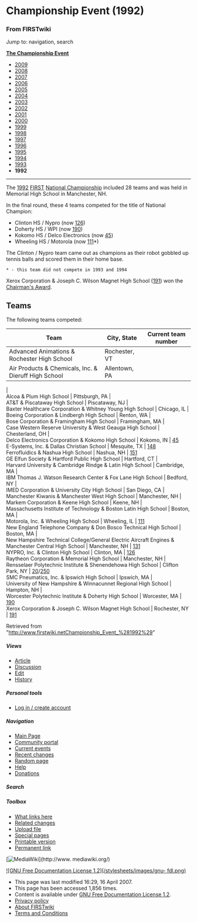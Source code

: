 # Championship Event (1992)

### From FIRSTwiki

Jump to: navigation, search

**[The Championship Event](The_Championship_Event "The Championship Event" )**

  * [2009](/index.php?title=Championship_Event_%282009%29&action=edit "Championship Event \(2009\)" )
  * [2008](/index.php?title=Championship_Event_%282008%29&action=edit "Championship Event \(2008\)" )
  * [2007](Championship_Event_%282007%29 "Championship Event \(2007\)" )
  * [2006](Championship_Event_%282006%29 "Championship Event \(2006\)" )
  * [2005](Championship_Event_%282005%29 "Championship Event \(2005\)" )
  * [2004](/index.php?title=Championship_Event_%282004%29&action=edit "Championship Event \(2004\)" )
  * [2003](/index.php?title=Championship_Event_%282003%29&action=edit "Championship Event \(2003\)" )
  * [2002](/index.php?title=Championship_Event_%282002%29&action=edit "Championship Event \(2002\)" )
  * [2001](/index.php?title=Championship_Event_%282001%29&action=edit "Championship Event \(2001\)" )
  * [2000](/index.php?title=Championship_Event_%282000%29&action=edit "Championship Event \(2000\)" )
  * [1999](/index.php?title=Championship_Event_%281999%29&action=edit "Championship Event \(1999\)" )
  * [1998](Championship_Event_%281998%29 "Championship Event \(1998\)" )
  * [1997](/index.php?title=Championship_Event_%281997%29&action=edit "Championship Event \(1997\)" )
  * [1996](Championship_Event_%281996%29 "Championship Event \(1996\)" )
  * [1995](/index.php?title=Championship_Event_%281995%29&action=edit "Championship Event \(1995\)" )
  * [1994](/index.php?title=Championship_Event_%281994%29&action=edit "Championship Event \(1994\)" )
  * [1993](Championship_Event_%281993%29 "Championship Event \(1993\)" )
  * **1992**  
---  
  
  
The [1992](Game_%281992%29 "Game \(1992\)" )
[FIRST](FIRST "FIRST" ) [National
Championship](National_Championship "National Championship" )
included 28 teams and was held in Memorial High School in Manchester, NH.

In the final round, these 4 teams competed for the title of National Champion:

  * Clinton HS / Nypro (now [126](126 "126" )) 
  * Doherty HS / WPI (now [190](190 "190" )) 
  * Kokomo HS / Delco Electronics (now [45](45 "45" )) 
  * Wheeling HS / Motorola (now [111](111 "111" )*) 

The Clinton / Nypro team came out as champions as their robot gobbled up
tennis balls and scored them in their home base.

    * - this team did not compete in 1993 and 1994 

Xerox Corporation &amp; Joseph C. Wilson Magnet High School
([191](191 "191" )) won the [Chairman's
Award](Chairman%27s_Award "Chairman's Award" ).


##  Teams

The following teams competed:

Team |  City, State |  Current team number  
---|---|---  
Advanced Animations &amp; Rochester High School |  Rochester, VT |  
Air Products &amp; Chemicals, Inc. &amp; Dieruff High School |  Allentown, PA
|  
Alcoa &amp; Plum High School |  Pittsburgh, PA |  
AT&amp;T &amp; Piscataway High School |  Piscataway, NJ |  
Baxter Healthcare Corporation &amp; Whitney Young High School |  Chicago, IL |  
Boeing Corporation &amp; Lindbergh High School |  Renton, WA |  
Bose Corporation &amp; Framingham High School |  Framingham, MA |  
Case Western Reserve University &amp; West Geauga High School |  Chesterland,
OH |  
Delco Electronics Corporation &amp; Kokomo High School |  Kokomo, IN |
[45](45 "45" )  
E-Systems, Inc. &amp; Dallas Christian School |  Mesquite, TX |
[148](148 "148" )  
Ferrofluidics &amp; Nashua High School |  Nashua, NH |  [151](151
"151" )  
GE Elfun Society &amp; Hartford Public High School |  Hartford, CT |  
Harvard University &amp; Cambridge Rindge &amp; Latin High School |
Cambridge, MA |  
IBM Thomas J. Watson Research Center &amp; Fox Lane High School |  Bedford, NY
|  
IMED Corporation &amp; University City High School |  San Diego, CA |  
Manchester Kiwanis &amp; Manchester West High School |  Manchester, NH |  
Markem Corporation &amp; Keene High School |  Keene, NH |  
Massachusetts Institute of Technology &amp; Boston Latin High School |
Boston, MA |  
Motorola, Inc. &amp; Wheeling High School |  Wheeling, IL |
[111](111 "111" )  
New England Telephone Company &amp; Don Bosco Technical High School |  Boston,
MA |  
New Hampshire Technical College/General Electric Aircraft Engines &amp;
Manchester Central High School |  Manchester, NH |  [131](131 "131"
)  
NYPRO, Inc. &amp; Clinton High School |  Clinton, MA |  [126](126
"126" )  
Raytheon Corporation &amp; Memorial High School |  Manchester, NH |  
Rensselaer Polytechnic Institute &amp; Shenendehowa High School |  Clifton
Park, NY |  [20](20 "20" )/[250](250 "250" )  
SMC Pneumatics, Inc. &amp; Ipswich High School |  Ipswich, MA |  
University of New Hampshire &amp; Winnacunnet Regional High School |  Hampton,
NH |  
Worcester Polytechnic Institute &amp; Doherty High School |  Worcester, MA |
[190](190 "190" )  
Xerox Corporation &amp; Joseph C. Wilson Magnet High School |  Rochester, NY |
[191](191 "191" )  
  
Retrieved from
"<http://www.firstwiki.netChampionship_Event_%281992%29>"

##### Views

  * [Article](Championship_Event_%281992%29)
  * [Discussion](/index.php?title=Talk:Championship_Event_%281992%29&action=edit)
  * [Edit](/index.php?title=Championship_Event_%281992%29&action=edit)
  * [History](/index.php?title=Championship_Event_%281992%29&action=history)

##### Personal tools

  * [Log in / create account](/index.php?title=Special:Userlogin&returnto=Championship_Event_\(1992\))

[](Main_Page "Main Page" )

##### Navigation

  * [Main Page](Main_Page)
  * [Community portal](FIRSTwiki:Community_portal)
  * [Current events](Current_events)
  * [Recent changes](Special:Recentchanges)
  * [Random page](Special:Random)
  * [Help](Help:Contents)
  * [Donations](FIRSTwiki:Site_support)

##### Search



##### Toolbox

  * [What links here](Special:Whatlinkshere/Championship_Event_%281992%29)
  * [Related changes](Special:Recentchangeslinked/Championship_Event_%281992%29)
  * [Upload file](Special:Upload)
  * [Special pages](Special:Specialpages)
  * [Printable version](/index.php?title=Championship_Event_%281992%29&printable=yes)
  * [Permanent link](/index.php?title=Championship_Event_%281992%29&oldid=59338)

[![MediaWiki](/skins/common/images/poweredby_mediawiki_88x31.png)](http://www.
mediawiki.org/)

[![GNU Free Documentation License 1.2](/stylesheets/images/gnu-
fdl.png)](http://www.gnu.org/copyleft/fdl.html)

  * This page was last modified 16:29, 16 April 2007.
  * This page has been accessed 1,856 times.
  * Content is available under [GNU Free Documentation License 1.2](http://www.gnu.org/copyleft/fdl.html "http://www.gnu.org/copyleft/fdl.html" ).
  * [Privacy policy](FIRSTwiki:Privacy_policy "FIRSTwiki:Privacy policy" )
  * [About FIRSTwiki](FIRSTwiki:About "FIRSTwiki:About" )
  * [Terms and Conditions](FIRSTwiki:Terms_and_conditions "FIRSTwiki:Terms and conditions" )

